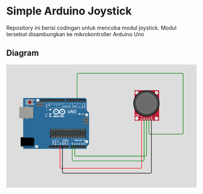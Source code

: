 # Simple Arduino Joystick

Repository ini berisi codingan untuk mencoba modul joystick. Modul tersebut disambungkan ke mikrokontroller Arduino Uno

## Diagram

![Diagram modul joystick](diagram/joystick_module.PNG "Diagram")